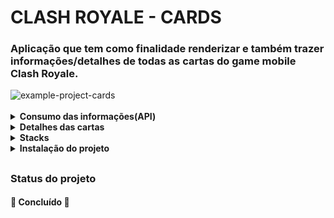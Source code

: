 # CLASH ROYALE - CARDS

### Aplicação que tem como finalidade renderizar e também trazer informações/detalhes de todas as cartas do game mobile Clash Royale.

<img src="./assets/clash-royale-cards.gif" alt="example-project-cards" />
<br><br>

<details>
  <br />
    <summary><strong>Consumo das informações(API)</strong></summary>
    <p>Todas os dados das cartas(nomes, imagens e níveis das cartas) foram obtidas da api própria do game <a href="https://clashroyale.com/pt/">Clash Royale</a>, que é disponibilizada para os desenvolvidos através deste <a href="https://developer.clashroyale.com/#/">site.</a></p>
</details>

<details>
  <br />
    <summary><strong>Detalhes das cartas</strong></summary>
    <p>Ao selecionar uma carta o usuário e redirecionado ao <a href="https://royaleapi.com/">RoyaleAPI,</a> que possui todas as informações do game mobile <a href="https://clashroyale.com/pt/">Clash Royale</a> e, o principal para este projeto que são as informações de cada carta, com isso trazendo informações e estatísticas de cada card game.</p>
</details>

<details>
<summary><strong>Stacks</strong></summary>
  <br />

    - ReactJS
    - TypeScript
    - StyledComponent
    - React-Icons
</details>

<details>
<summary><strong>Instalação do projeto</strong></summary>
<br />

  1. Clone o repositório

  - Use o comando: `git@github.com:PedroPDIN/project-clash-royale-cards.git`.
  - Entre na pasta do repositório que você acabou de clonar:
      - `cd project-clash-royale-cards`

  2. Instale as dependências

  - Use o comando: `npm install`.

  3. Logo após isso basta inicia o servidor de desenvolvimento.

  - use o comando: `npm start`

</details>

##

### Status do projeto
#### :checkered_flag: Concluído :checkered_flag:

